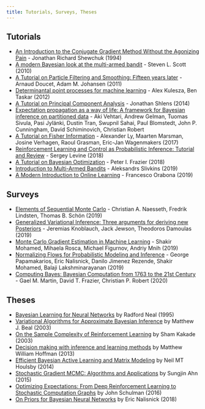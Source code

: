 ```yaml
---
title: Tutorials, Surveys, Theses
---
```


## Tutorials

- [An Introduction to the Conjugate Gradient Method Without the Agonizing Pain](https://www.cs.cmu.edu/~quake-papers/painless-conjugate-gradient.pdf) - Jonathan Richard Shewchuk \(1994\)
- [A modern Bayesian look at the multi-armed bandit](http://www.economics.uci.edu/~ivan/asmb.874.pdf) - Steven L. Scott \(2010\)
- [A Tutorial on Particle Filtering and Smoothing: Fifteen years later](https://www.stats.ox.ac.uk/~doucet/doucet_johansen_tutorialPF2011.pdf) - Arnaud Doucet, Adam M. Johansen \(2011\)
- [Determinantal point processes for machine learning](https://arxiv.org/abs/1207.6083) - Alex Kulesza, Ben Taskar \(2012\)
- [A Tutorial on Principal Component Analysis](https://arxiv.org/abs/1404.1100) - Jonathan Shlens \(2014\)
- [Expectation propagation as a way of life: A framework for Bayesian inference on partitioned data](https://arxiv.org/abs/1412.4869) - Aki Vehtari, Andrew Gelman, Tuomas Sivula, Pasi Jylänki, Dustin Tran, Swupnil Sahai, Paul Blomstedt, John P. Cunningham, David Schiminovich, Christian Robert
- [A Tutorial on Fisher Information](https://arxiv.org/abs/1705.01064) - Alexander Ly, Maarten Marsman, Josine Verhagen, Raoul Grasman, Eric-Jan Wagenmakers \(2017\)
- [Reinforcement Learning and Control as Probabilistic Inference: Tutorial and Review](https://arxiv.org/abs/1805.00909) - Sergey Levine \(2018\)
- [A Tutorial on Bayesian Optimization](https://arxiv.org/abs/1807.02811) - Peter I. Frazier \(2018\)
- [Introduction to Multi-Armed Bandits](https://arxiv.org/abs/1904.07272) - Aleksandrs Slivkins \(2019\)
- [A Modern Introduction to Online Learning](https://arxiv.org/abs/1912.13213) - Francesco Orabona \(2019\)

## Surveys

- [Elements of Sequential Monte Carlo](https://arxiv.org/abs/1903.04797) - Christian A. Naesseth, Fredrik Lindsten, Thomas B. Schön \(2019\)
- [Generalized Variational Inference: Three arguments for deriving new Posteriors](https://arxiv.org/abs/1904.02063) - Jeremias Knoblauch, Jack Jewson, Theodoros Damoulas \(2019\)
- [Monte Carlo Gradient Estimation in Machine Learning](https://arxiv.org/abs/1906.10652) - Shakir Mohamed, Mihaela Rosca, Michael Figurnov, Andriy Mnih \(2019\)
- [Normalizing Flows for Probabilistic Modeling and Inference](https://arxiv.org/abs/1912.02762) - George Papamakarios, Eric Nalisnick, Danilo Jimenez Rezende, Shakir Mohamed, Balaji Lakshminarayanan \(2019\)
- [Computing Bayes: Bayesian Computation from 1763 to the 21st Century](https://arxiv.org/abs/2004.06425) - Gael M. Martin, David T. Frazier, Christian P. Robert \(2020\)

## Theses

- [Bayesian Learning for Neural Networks](https://www.cs.toronto.edu/~radford/ftp/thesis.pdf) by Radford Neal \(1995\)
- [Variational Algorithms for Approximate Bayesian Inference](https://cse.buffalo.edu/faculty/mbeal/papers/beal03.pdf) by Matthew J. Beal \(2003\)
- [On the Sample Complexity of Reinforcement Learning](https://homes.cs.washington.edu/~sham/papers/thesis/sham_thesis.pdf) by Sham Kakade \(2003\)
- [Decision making with inference and learning methods](http://mlg.eng.cam.ac.uk/hoffmanm/papers/hoffman:2013:thesis.pdf) by Matthew William Hoffman \(2013\)
- [Efficient Bayesian Active Learning and Matrix Modeling](https://pdfs.semanticscholar.org/9e74/60160be245daa2e8808ffc9097e475e18192.pdf) by Neil MT Houlsby \(2014\)
- [Stochastic Gradient MCMC: Algorithms and Applications](https://escholarship.org/uc/item/4k8039zm) by Sungjin Ahn \(2015\)
- [Optimizing Expectations: From Deep Reinforcement Learning to Stochastic Computation Graphs](http://joschu.net/docs/thesis.pdf) by John Schulman \(2016\)
- [On Priors for Bayesian Neural Networks](https://escholarship.org/uc/item/1jq6z904) by Eric Nalisnick \(2018\)

##

###
